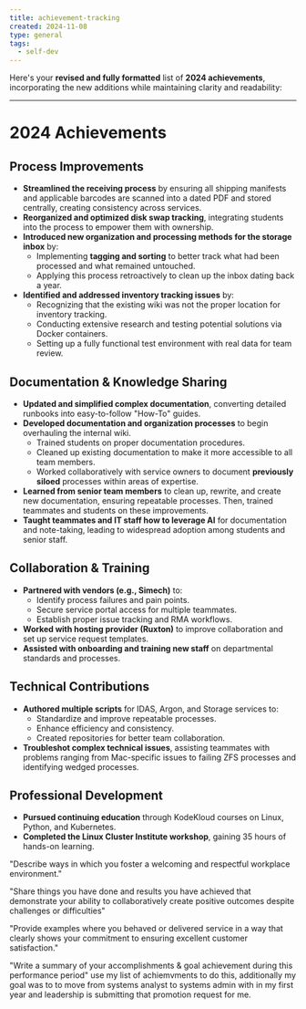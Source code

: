 ```yaml
---
title: achievement-tracking
created: 2024-11-08
type: general
tags:
  - self-dev
---
```

Here's your **revised and fully formatted** list of **2024 achievements**, incorporating the new additions while maintaining clarity and readability:

---

# **2024 Achievements**

## **Process Improvements**

- **Streamlined the receiving process** by ensuring all shipping manifests and applicable barcodes are scanned into a dated PDF and stored centrally, creating consistency across services.
- **Reorganized and optimized disk swap tracking**, integrating students into the process to empower them with ownership.
- **Introduced new organization and processing methods for the storage inbox** by:
    - Implementing **tagging and sorting** to better track what had been processed and what remained untouched.
    - Applying this process retroactively to clean up the inbox dating back a year.
- **Identified and addressed inventory tracking issues** by:
    - Recognizing that the existing wiki was not the proper location for inventory tracking.
    - Conducting extensive research and testing potential solutions via Docker containers.
    - Setting up a fully functional test environment with real data for team review.

## **Documentation & Knowledge Sharing**

- **Updated and simplified complex documentation**, converting detailed runbooks into easy-to-follow "How-To" guides.
- **Developed documentation and organization processes** to begin overhauling the internal wiki.
    - Trained students on proper documentation procedures.
    - Cleaned up existing documentation to make it more accessible to all team members.
    - Worked collaboratively with service owners to document **previously siloed** processes within areas of expertise.
- **Learned from senior team members** to clean up, rewrite, and create new documentation, ensuring repeatable processes. Then, trained teammates and students on these improvements.
- **Taught teammates and IT staff how to leverage AI** for documentation and note-taking, leading to widespread adoption among students and senior staff.

## **Collaboration & Training**

- **Partnered with vendors (e.g., Simech)** to:
    - Identify process failures and pain points.
    - Secure service portal access for multiple teammates.
    - Establish proper issue tracking and RMA workflows.
- **Worked with hosting provider (Ruxton)** to improve collaboration and set up service request templates.
- **Assisted with onboarding and training new staff** on departmental standards and processes.

## **Technical Contributions**

- **Authored multiple scripts** for IDAS, Argon, and Storage services to:
    - Standardize and improve repeatable processes.
    - Enhance efficiency and consistency.
    - Created repositories for better team collaboration.
- **Troubleshot complex technical issues**, assisting teammates with problems ranging from Mac-specific issues to failing ZFS processes and identifying wedged processes.

## **Professional Development**

- **Pursued continuing education** through KodeKloud courses on Linux, Python, and Kubernetes.
- **Completed the Linux Cluster Institute workshop**, gaining 35 hours of hands-on learning.


"Describe ways in which you foster a welcoming and respectful workplace environment."

"Share things you have done and results you have achieved that demonstrate your ability to collaboratively create positive outcomes despite challenges or difficulties"

"Provide examples where you behaved or delivered service in a way that clearly shows your commitment to ensuring excellent customer satisfaction."

"Write a summary of your accomplishments & goal achievement during this performance period"
use my list of achiemvments to do this, additionally my goal was to to move from systems analyst to systems admin with in my first year and leadership is submitting that promotion request for me.